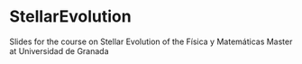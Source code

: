 # StellarEvolution

Slides for the course on Stellar Evolution of the Física y Matemáticas Master at Universidad de Granada